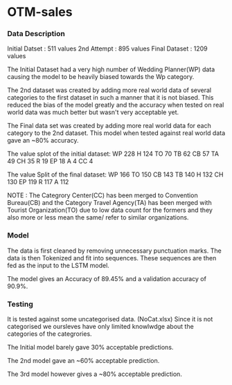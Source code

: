 # OTM-sales

### Data Description
Initial Datset : 511 values
2nd Attempt : 895 values
Final Dataset : 1209 values

The Initial Dataset had a very high number of Wedding Planner(WP) data causing the model to be heavily biased towards the Wp category.

The 2nd dataset was created by adding more real world data of several categories to the first dataset in such a manner that it is not biased.
This reduced the bias of the model greatly and the accuracy when tested on real world data was much better but wasn't very acceptable yet.

The Final data set was created by adding more real world data for each category to the 2nd dataset. This model when tested against real world data gave an ~80% accuracy.

The value splot of the initial dataset:
WP    228
H     124
TO     70
TB     62
CB     57
TA     49
CH     35
R      19
EP     18
A       4
CC      4

The value Split of the final dataset: 
WP    166
TO    150
CB    143
TB    140
H     132
CH    130
EP    119
R     117
A     112

NOTE : The Categrory Center(CC) has been merged to Convention Bureau(CB) and the Category Travel Agency(TA) has been merged with Tourist Organization(TO) due to low data count for the formers and they also more or less mean the same/  refer to similar organizations.

### Model
The data is first cleaned by removing unnecessary punctuation marks.
The data is then Tokenized and fit into sequences.
These sequences are then fed as the input to the LSTM model.

The model gives an Accuracy of 89.45% and a validation accuracy of 90.9%.

### Testing

It is tested against some uncategorised data. (NoCat.xlsx)
Since it is not categorised we oursleves have only limited knowlwdge about the categories of the categrories.

The Initial model barely gave 30% acceptable predictions.

The 2nd model gave an ~60% acceptable prediction.

The 3rd model however gives a ~80% acceptable prediction.
